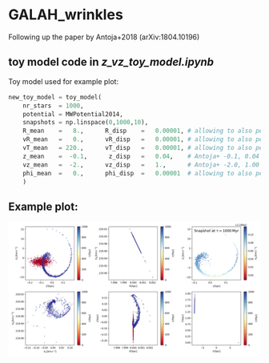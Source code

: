 # GALAH_wrinkles
Following up the paper by Antoja+2018 (arXiv:1804.10196)

## toy model code in *z_vz_toy_model.ipynb*

Toy model used for example plot:

```python
new_toy_model = toy_model(
    nr_stars  = 1000, 
    potential = MWPotential2014,
    snapshots = np.linspace(0,1000,10),
    R_mean    =   8.,      R_disp    =   0.00001, # allowing to also perturb R
    vR_mean   =   0.,      vR_disp   =   0.00001, # allowing to also perturb vR
    vT_mean   = 220.,      vT_disp   =   0.00001, # allowing to also perturb vT
    z_mean    =  -0.1,      z_disp   =   0.04,    # Antoja+ -0.1, 0.04
    vz_mean   =  -2.,      vz_disp   =   1.,      # Antoja+ -2.0, 1.00
    phi_mean  =   0.,      phi_disp  =   0.00001  # allowing to also perturb phi
    )
```

## Example plot:

![alt text](toy_model_1.png "Example plot of phase-space evolution")
